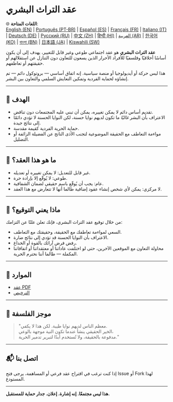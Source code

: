 
# عقد التراث البشري

🌐 **اللغات المتاحة**:  
[English (EN)](./index.md) | [Português (PT-BR)](./README_pt-BR.md) | [Español (ES)](./README_es.md) | [Français (FR)](./README_fr.md) | [Italiano (IT)](./README_it.md) | [Deutsch (DE)](./README_de.md) | [Русский (RU)](./README_ru.md) | [中文 (ZH)](./README_zh.md) | [हिन्दी (HI)](./README_hi.md) | [العربية (AR)](./README_ar.md) | [한국어 (KO)](./README_ko.md) | [বাংলা (BN)](./README_bn.md) | [日本語 (JA)](./README_ja.md) | [Kiswahili (SW)](./README_sw.md)

**عقد التراث البشري** هو عقد اجتماعي طوعي وغير قابل للتغيير، يهدف إلى أن يكون أساسًا أخلاقيًا وفلسفيًا للأفراد الأحرار الذين يسعون للتعاون دون التنازل عن استقلالهم أو حقيقتهم أو تعاطفهم.

هذا ليس حركة أو أيديولوجيا أو منصة سياسية. إنه اتفاق أساسي — بروتوكول دائم — تم إنشاؤه لحماية الفردية وتمكين التعايش السلمي والتعاون بين البشر.

---

## 🌱 الهدف

- تقديم أساس دائم لا يمكن تغييره، يمكن أن تبني عليه المجتمعات دون تناقض.
- الاعتراف بأن البشر *غالبًا* ما تكون لديهم نوايا حسنة، لكن النوايا الحسنة لا تؤدي دائمًا إلى نتائج جيدة.
- حماية الحرية الفردية كقيمة مقدسة.
- مواءمة التعاطف مع الحقيقة الموضوعية لتجنب الأذى الناتج عن الفضيلة الزائفة أو التضليل.

---

## 📜 ما هو هذا العقد؟

- غير قابل للتعديل: لا يمكن تغييره أو تعديله.
- طوعي: لا يُوقّع إلا بإرادة حرة.
- عام: يجب أن يُوقّع باسم حقيقي لضمان الشفافية.
- لا مركزي: يمكن لأي شخص إنشاء عقود إضافية طالما أنها لا تتعارض مع هذا العقد.

---

## 🔏 ماذا يعني التوقيع؟

من خلال توقيع عقد التراث البشري، فإنك تعلن علنًا عن التزامك:

- السعي لمواءمة تعاطفك مع الحقيقة، وحقيقتك مع التعاطف.
- الاعتراف بأن النوايا الحسنة قد تؤدي إلى نتائج ضارة.
- رفض فرض آرائك بالقوة أو الخداع.
- محاولة التعاون مع الموقعين الآخرين، حتى لو اختلفت عاداتنا أو معتقداتنا أو اتفاقاتنا المكملة — طالما أننا نحترم الحرية.

---

## 📎 الموارد

- [عقد PDF](./assets/pdfs/Aqd_Al_Turath_Al_Bashari.pdf)
- [الترخيص](./LICENSE)

---

## 🧠 موجز الفلسفة

> "معظم الناس لديهم نوايا طيبة. لكن هذا لا يكفي.  
> الخير الحقيقي ينشأ عندما تكون النية موجهة بالوعي،  
> مدفوعة بالحقيقة، ولا تُستخدم أبدًا لتبرير تدمير الحرية."

---

## 📬 اتصل بنا

إذا كنت ترغب في اقتراح عقد فرعي أو المساهمة، يرجى فتح Issue أو Fork لهذا المستودع.

---

**هذا ليس مجتمعًا. إنه إشارة. إعلان. جدار حماية للمستقبل.**
